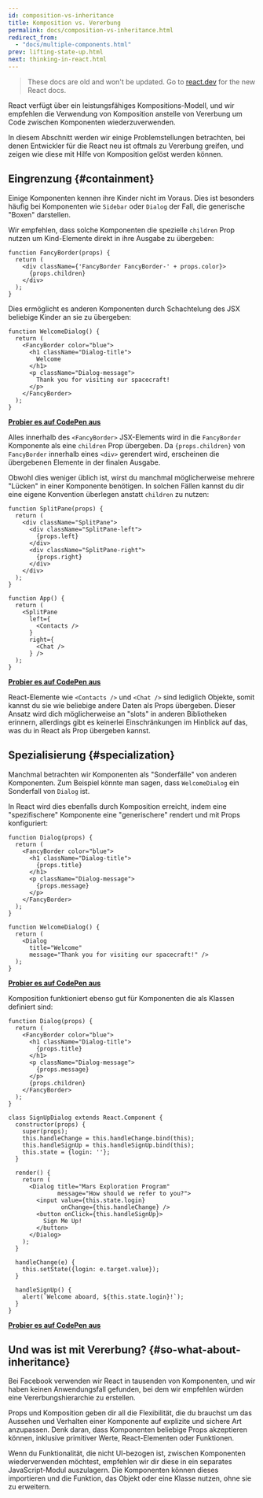 ```yaml
---
id: composition-vs-inheritance
title: Komposition vs. Vererbung
permalink: docs/composition-vs-inheritance.html
redirect_from:
  - "docs/multiple-components.html"
prev: lifting-state-up.html
next: thinking-in-react.html
---
```


<div class="scary">

> These docs are old and won't be updated. Go to [react.dev](https://react.dev/) for the new React docs.

</div>

React verfügt über ein leistungsfähiges Kompositions-Modell, und wir empfehlen die Verwendung von Komposition anstelle von Vererbung um Code zwischen Komponenten wiederzuverwenden.

In diesem Abschnitt werden wir einige Problemstellungen betrachten, bei denen Entwickler für die React neu ist oftmals zu Vererbung greifen, und zeigen wie diese mit Hilfe von Komposition gelöst werden können.

## Eingrenzung {#containment}

Einige Komponenten kennen ihre Kinder nicht im Voraus. Dies ist besonders häufig bei Komponenten wie `Sidebar` oder `Dialog` der Fall, die generische "Boxen" darstellen.

Wir empfehlen, dass solche Komponenten die spezielle `children` Prop nutzen um Kind-Elemente direkt in ihre Ausgabe zu übergeben:

```js{4}
function FancyBorder(props) {
  return (
    <div className={'FancyBorder FancyBorder-' + props.color}>
      {props.children}
    </div>
  );
}
```

Dies ermöglicht es anderen Komponenten durch Schachtelung des JSX beliebige Kinder an sie zu übergeben:

```js{4-9}
function WelcomeDialog() {
  return (
    <FancyBorder color="blue">
      <h1 className="Dialog-title">
        Welcome
      </h1>
      <p className="Dialog-message">
        Thank you for visiting our spacecraft!
      </p>
    </FancyBorder>
  );
}
```

[**Probier es auf CodePen aus**](https://codepen.io/gaearon/pen/ozqNOV?editors=0010)

Alles innerhalb des `<FancyBorder>` JSX-Elements wird in die `FancyBorder` Komponente als eine `children` Prop übergeben. Da `{props.children}` von `FancyBorder` innerhalb eines `<div>` gerendert wird, erscheinen die übergebenen Elemente in der finalen Ausgabe.

Obwohl dies weniger üblich ist, wirst du manchmal möglicherweise mehrere "Lücken" in einer Komponente benötigen. In solchen Fällen kannst du dir eine eigene Konvention überlegen anstatt `children` zu nutzen:

```js{5,8,18,21}
function SplitPane(props) {
  return (
    <div className="SplitPane">
      <div className="SplitPane-left">
        {props.left}
      </div>
      <div className="SplitPane-right">
        {props.right}
      </div>
    </div>
  );
}

function App() {
  return (
    <SplitPane
      left={
        <Contacts />
      }
      right={
        <Chat />
      } />
  );
}
```

[**Probier es auf CodePen aus**](https://codepen.io/gaearon/pen/gwZOJp?editors=0010)

React-Elemente wie `<Contacts />` und `<Chat />` sind lediglich Objekte, somit kannst du sie wie beliebige andere Daten als Props übergeben. Dieser Ansatz wird dich möglicherweise an "slots" in anderen Bibliotheken erinnern, allerdings gibt es keinerlei Einschränkungen im Hinblick auf das, was du in React als Prop übergeben kannst.

## Spezialisierung {#specialization}

Manchmal betrachten wir Komponenten als "Sonderfälle" von anderen Komponenten. Zum Beispiel könnte man sagen, dass `WelcomeDialog` ein Sonderfall von `Dialog` ist.

In React wird dies ebenfalls durch Komposition erreicht, indem eine "spezifischere" Komponente eine "generischere" rendert und mit Props konfiguriert:

```js{5,8,16-18}
function Dialog(props) {
  return (
    <FancyBorder color="blue">
      <h1 className="Dialog-title">
        {props.title}
      </h1>
      <p className="Dialog-message">
        {props.message}
      </p>
    </FancyBorder>
  );
}

function WelcomeDialog() {
  return (
    <Dialog
      title="Welcome"
      message="Thank you for visiting our spacecraft!" />
  );
}
```

[**Probier es auf CodePen aus**](https://codepen.io/gaearon/pen/kkEaOZ?editors=0010)

Komposition funktioniert ebenso gut für Komponenten die als Klassen definiert sind:

```js{10,27-31}
function Dialog(props) {
  return (
    <FancyBorder color="blue">
      <h1 className="Dialog-title">
        {props.title}
      </h1>
      <p className="Dialog-message">
        {props.message}
      </p>
      {props.children}
    </FancyBorder>
  );
}

class SignUpDialog extends React.Component {
  constructor(props) {
    super(props);
    this.handleChange = this.handleChange.bind(this);
    this.handleSignUp = this.handleSignUp.bind(this);
    this.state = {login: ''};
  }

  render() {
    return (
      <Dialog title="Mars Exploration Program"
              message="How should we refer to you?">
        <input value={this.state.login}
               onChange={this.handleChange} />
        <button onClick={this.handleSignUp}>
          Sign Me Up!
        </button>
      </Dialog>
    );
  }

  handleChange(e) {
    this.setState({login: e.target.value});
  }

  handleSignUp() {
    alert(`Welcome aboard, ${this.state.login}!`);
  }
}
```

[**Probier es auf CodePen aus**](https://codepen.io/gaearon/pen/gwZbYa?editors=0010)

## Und was ist mit Vererbung? {#so-what-about-inheritance}

Bei Facebook verwenden wir React in tausenden von Komponenten, und wir haben keinen Anwendungsfall gefunden, bei dem wir empfehlen würden eine Vererbungshierarchie zu erstellen.

Props und Komposition geben dir all die Flexibilität, die du brauchst um das Aussehen und Verhalten einer Komponente auf explizite und sichere Art anzupassen. Denk daran, dass Komponenten beliebige Props akzeptieren können, inklusive primitiver Werte, React-Elementen oder Funktionen.

Wenn du Funktionalität, die nicht UI-bezogen ist, zwischen Komponenten wiederverwenden möchtest, empfehlen wir dir diese in ein separates JavaScript-Modul auszulagern. Die Komponenten können dieses importieren und die Funktion, das Objekt oder eine Klasse nutzen, ohne sie zu erweitern.
